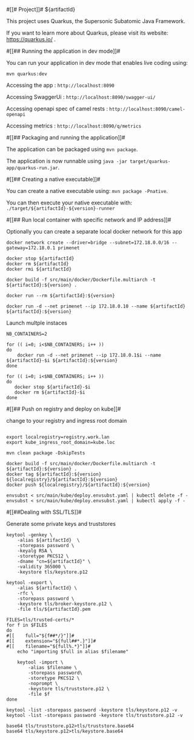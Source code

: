#[[# Project]]# ${artifactId}

This project uses Quarkus, the Supersonic Subatomic Java Framework.

If you want to learn more about Quarkus, please visit its website: https://quarkus.io/ .

#[[## Running the application in dev mode]]#

You can run your application in dev mode that enables live coding using:

```
mvn quarkus:dev
```

Accessing the app : `http://localhost:8090`

Accessing SwaggerUi : `http://localhost:8090/swagger-ui/`

Accessing openapi spec of camel rests : `http://localhost:8090/camel-openapi`

Accessing metrics : `http://localhost:8090/q/metrics`

#[[## Packaging and running the application]]#

The application can be packaged using `mvn package`.

The application is now runnable using `java -jar target/quarkus-app/quarkus-run.jar`.

#[[## Creating a native executable]]#

You can create a native executable using: `mvn package -Pnative`.

You can then execute your native executable with: `./target/${artifactId}-${version}-runner`

#[[## Run local container with specific network and IP address]]#

Optionally you can create a separate local docker network for this app

```
docker network create --driver=bridge --subnet=172.18.0.0/16 --gateway=172.18.0.1 primenet 
```

```
docker stop ${artifactId}
docker rm ${artifactId}
docker rmi ${artifactId}

docker build -f src/main/docker/Dockerfile.multiarch -t ${artifactId}:${version} .

docker run --rm ${artifactId}:${version}

docker run -d --net primenet --ip 172.18.0.10 --name ${artifactId} ${artifactId}:${version}
```

Launch multple instaces

```
NB_CONTAINERS=2

for (( i=0; i<$NB_CONTAINERS; i++ ))
do
    docker run -d --net primenet --ip 172.18.0.1$i --name ${artifactId}-$i ${artifactId}:${version}
done

for (( i=0; i<$NB_CONTAINERS; i++ ))
do
   docker stop ${artifactId}-$i
   docker rm ${artifactId}-$i
done

```


#[[## Push on registry and deploy on kube]]#

change to your registry and ingress root domain

```

export localregistry=registry.work.lan
export kube_ingress_root_domain=kube.loc 

mvn clean package -DskipTests

docker build -f src/main/docker/Dockerfile.multiarch -t ${artifactId}:${version} .
docker tag ${artifactId}:${version} ${localregistry}/${artifactId}:${version}
docker push ${localregistry}/${artifactId}:${version}

envsubst < src/main/kube/deploy.envsubst.yaml | kubectl delete -f -
envsubst < src/main/kube/deploy.envsubst.yaml | kubectl apply -f -

```



#[[##Dealing with SSL/TLS]]#

Generate some private keys and truststores

```
keytool -genkey \
    -alias ${artifactId}  \
    -storepass password \
    -keyalg RSA \
    -storetype PKCS12 \
    -dname "cn=${artifactId}" \
    -validity 365000 \
    -keystore tls/keystore.p12

keytool -export \
    -alias ${artifactId} \
    -rfc \
    -storepass password \
    -keystore tls/broker-keystore.p12 \
    -file tls/${artifactId}.pem

FILES=tls/trusted-certs/*
for f in $FILES
do
#[[    full="${f##*/}"]]#
#[[    extension="${full##*.}"]]#
#[[    filename="${full%.*}"]]#
    echo "importing $full in alias $filename"

    keytool -import \
        -alias $filename \
        -storepass password\
        -storetype PKCS12 \
        -noprompt \
        -keystore tls/truststore.p12 \
        -file $f
done

keytool -list -storepass password -keystore tls/keystore.p12 -v
keytool -list -storepass password -keystore tls/truststore.p12 -v

base64 tls/truststore.p12>tls/truststore.base64
base64 tls/keystore.p12>tls/keystore.base64

```